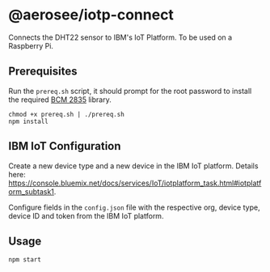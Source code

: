 # @aerosee/iotp-connect
Connects the DHT22 sensor to IBM's IoT Platform. To be used on a Raspberry Pi.

## Prerequisites

Run the `prereq.sh` script, it should prompt for the root password to install the required [BCM 2835](http://www.airspayce.com/mikem/bcm2835/) library.

```
chmod +x prereq.sh | ./prereq.sh
npm install
```

## IBM IoT Configuration

Create a new device type and a new device in the IBM IoT platform. Details here: https://console.bluemix.net/docs/services/IoT/iotplatform_task.html#iotplatform_subtask1.

Configure fields in the `config.json` file with the respective org, device type, device ID and token from the IBM IoT platform. 

## Usage

```
npm start
```